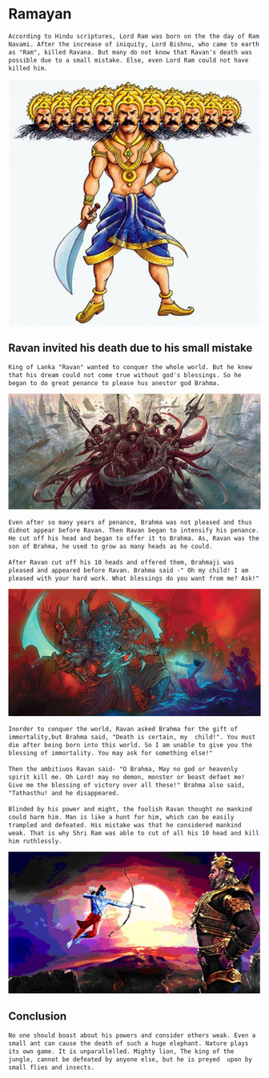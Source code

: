 # Ramayan

    According to Hindu scriptures, Lord Ram was born on the the day of Ram Navami. After the increase of iniquity, Lord Bishnu, who came to earth as "Ram", killed Ravana. But many do not know that Ravan's death was possible due to a small mistake. Else, even Lord Ram could not have killed him.

![10-Headed-Ravan](10-headed-Ravan.jpg)

## Ravan invited his death due to his small mistake
    King of Lanka "Ravan" wanted to conquer the whole world. But he knew that his dream could not come true without god's blessings. So he began to do great penance to please hus anestor god Brahma.

![Ravan-the-ultimate-conquerer](Ravan-the-ultimate-conqueror.jpg)

    Even after so many years of penance, Brahma was not pleased and thus didnot appear before Ravan. Then Ravan began to intensify his penance. He cut off his head and began to offer it to Brahma. As, Ravan was the son of Brahma, he used to grow as many heads as he could.

    After Ravan cut off his 10 heads and offered them, Brahmaji was pleased and appeared before Ravan. Brahma said -" Oh my child! I am pleased with your hard work. What blessings do you want from me? Ask!"

![10-headed-Ravan-and-Shri-Ram-fighting.jpg](10-headed-Ravan-and-Shri-Ram-fighting.jpg)

    Inorder to conquer the world, Ravan asked Brahma for the gift of immortality,but Brahma said, "Death is certain, my  child!". You must die after being born into this world. So I am unable to give you the blessing of immortality. You may ask for something else!"

    Then the ambitiuos Ravan said- "O Brahma, May no god or heavenly spirit kill me. Oh Lord! may no demon, monster or beast defaet me! Give me the blessing of victory over all these!" Brahma also said, "Tathasthu! and he disappeared.

    Blinded by his power and might, the foolish Ravan thought no mankind could harm him. Man is like a hunt for him, which can be easily trampled and defeated. His mistake was that he considered mankind weak. That is why Shri Ram was able to cut of all his 10 head and kill him ruthlessly.

![Ram-aiming-to-kill-ravan.jpg](Ram-aiming-to-kill-ravan.jpg)

## Conclusion
    No one should boast about his powers and consider others weak. Even a small ant can cause the death of such a huge elephant. Nature plays its own game. It is unparallelled. Mighty lion, The king of the jungle, cannot be defeated by anyone else, but he is preyed  upon by small flies and insects.
